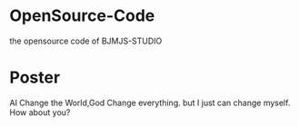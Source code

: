 
# OpenSource-Code
the opensource code of BJMJS-STUDIO

# Poster
AI Change the World,God Change everything.
but I just can change myself.
How about you?
